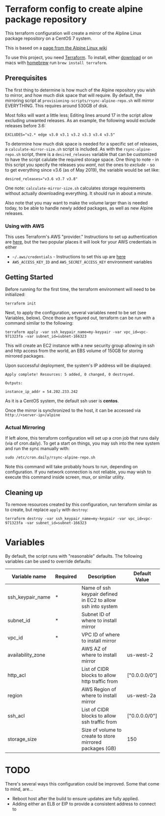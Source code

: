 # Terraform config to create alpine package repository

This terraform configuration will create a mirror of the Alpline Linux package repository on a CentOS 7 system.

This is based on a [page from the Alpine Linux wiki](https://wiki.alpinelinux.org/wiki/How_to_setup_a_Alpine_Linux_mirror.)

To use this project, you need [Terraform](https://www.terraform.io/). To install, either [download](https://www.terraform.io/downloads.html) or on macs with [homebrew](https://brew.sh/) run `brew install terraform`.

## Prerequisites
The first thing to determine is how much of the Alpine repository you wish to mirror, and how much disk space that will require. By default, the mirroring script at `provisioning-scripts/rsync-alpine-repo.sh` will mirror EVERYTHING. This requires around 530GB of disk.

Most folks will want a little less; Editing lines around 17 in the script allow excluding unwanted releases. As an example, the following would exclude releases before 3.6:
```
EXCLUDES="v2.* edge v3.0 v3.1 v3.2 v3.3 v3.4 v3.5"
```

To determine how much disk space is needed for a specific set of releases, a `calculate-mirror-size.sh` script is included. As with the `rsync-alpine-repo.sh` script, there is a `desired_releases` variable that can be customized to have the script calulate the required storage space. One thing to note - in this script you specify the releases you *want*, not the ones to *exclude* - so to get everything since v3.6 (as of May 2019), the variable would be set like:
```
desired_releases="v3.6 v3.7 v3.8"
```

One note: `calculate-mirror-size.sh` calculates storage requirements without actually downloading everything. It should run in about a minute.

Also note that you may want to make the volume larger than is needed today, to be able to handle newly added packages, as well as new Alpine releases.

### Using with AWS
This uses Terraform's AWS "provider." Instructions to set up authentication are [here](https://www.terraform.io/docs/providers/aws/index.html), but the two popular places it will look for your AWS credentials in either

* `~/.aws/credentials` - Instructions to set this up are [here](https://docs.aws.amazon.com/cli/latest/userguide/cli-configure-files.html)
* `AWS_ACCESS_KEY_ID` and `AWS_SECRET_ACCESS_KEY` environment variables


## Getting Started
Before running for the first time, the terraform environment will need to be initialized:
```
terraform init
```
Next, to apply the configuration, several variables need to be set (see Variables, below). Once those are figured out, terraform can be run with a command similar to the following:

```
terraform apply -var ssh_keypair_name=my-keypair -var vpc_id=vpc-971323fa -var subnet_id=subnet-166323
```

This will create an EC2 instance with a new security group allowing in ssh and http access from the world, an EBS volume of 150GB for storing mirrored packages.

Upon successful deployment, the system's IP address will be displayed:
```
Apply complete! Resources: 5 added, 0 changed, 0 destroyed.

Outputs:

instance_ip_addr = 54.202.233.242
```

As it is a CentOS system, the default ssh user is **centos**.

Once the mirror is synchronized to the host, it can be accessed via `http://<server-ip>/alpine`

### Actual Mirroring
If left alone, this terraform configuration will set up a cron job that runs daily (via of cron.daily). To get a start on things, you may ssh into the new system and run the sync manually with:
```
sudo /etc/cron.daily/rsync-alpine-repo.sh
```
Note this command will take probably hours to run, depending on configuration. If you network connection is not reliable, you may wish to execute this command inside screen, mux, or similar utility.

## Cleaning up
To remove resources created by this configuration, run terraform similar as to create, but replace `apply` with `destroy`:
```
terraform destroy -var ssh_keypair_name=my-keypair -var vpc_id=vpc-971323fa -var subnet_id=subnet-166323
```

# Variables
By default, the script runs with "reasonable" defaults. The following variables can be used to override defaults:

| Variable name          | Required | Description  | Default Value |
| ---------------------- | -------- | ------------ | ------------- |
| ssh_keypair_name       |    *     | Name of ssh keypair defined in EC2 to allow ssh into system | |
| subnet_id              |    *     | Subnet ID of where to install mirror| |
| vpc_id                 |    *     | VPC ID of where to install mirror | |
| availability_zone      |          | AWS AZ of where to install mirror | us-west-2 |
| http_acl               |          | List of CIDR blocks to allow http traffic from | ["0.0.0.0/0"] |
| region                 |          | AWS Region of where to install mirror | us-west-2a |
| ssh_acl               |          | List of CIDR blocks to allow ssh traffic from | ["0.0.0.0/0"] |
| storage_size           |          | Size of volume to create to store mirrored packages (GB) | 150 |

# TODO
There's several ways this configuration could be improved.  Some that come to mind, are...
* Reboot host after the build to ensure updates are fully applied.
* Adding either an ELB or EIP to provide a consistent address to connect to
